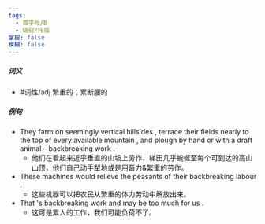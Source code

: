 ```yaml
---
tags:
  - 首字母/B
  - 级别/托福
掌握: false
模糊: false
---
```

##### 词义
- #词性/adj  繁重的；累断腰的
##### 例句
- They farm on seemingly vertical hillsides , terrace their fields nearly to the top of every available mountain , and plough by hand or with a draft animal – backbreaking work .
	- 他们在看起来近乎垂直的山坡上劳作，梯田几乎蜿蜒至每个可到达的高山山顶，他们自己动手犁地或是用畜力&繁重的劳作。
- These machines would relieve the peasants of their backbreaking labour .
	- 这些机器可以把农民从繁重的体力劳动中解放出来。
- That 's backbreaking work and may be too much for us .
	- 这可是累人的工作，我们可能负荷不了。
